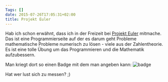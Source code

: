 ```yaml
---
Tags: []
date: 2015-07-26T17:05:31+02:00
title: Projekt Euler
---
```


Hab ich schon erwähnt, dass ich in der Freizeit bei [Projekt Euler](https://projecteuler.net) mitmache.   Das ist eine Programmierseite auf der es darum geht Probleme mathematische Probleme numerisch zu lösen - viele aus der Zahlentheorie. Es ist eine tolle Übung um das Programmieren und die Mathematik aufzubessern.

Man kriegt dort so einen Badge mit dem man angeben kann: ![badge]( https://projecteuler.net/profile/cager.png )

Hat wer lust sich zu messen? ;)
